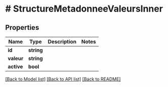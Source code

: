 # # StructureMetadonneeValeursInner

## Properties

Name | Type | Description | Notes
------------ | ------------- | ------------- | -------------
**id** | **string** |  |
**valeur** | **string** |  |
**active** | **bool** |  |

[[Back to Model list]](../../README.md#models) [[Back to API list]](../../README.md#endpoints) [[Back to README]](../../README.md)
